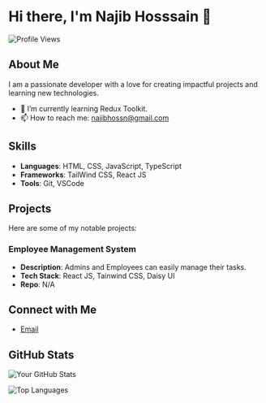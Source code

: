 # Hi there, I'm Najib Hosssain 👋

![Profile Views](https://komarev.com/ghpvc/?username=yourusername&color=blue)

## About Me

I am a passionate developer with a love for creating impactful projects and learning new technologies.

- 🌱 I’m currently learning Redux Toolkit.
- 📫 How to reach me: najibhossn@gmail.com 

## Skills

- **Languages**: HTML, CSS, JavaScript, TypeScript
- **Frameworks**: TailWind CSS, React JS
- **Tools**: Git, VSCode

## Projects

Here are some of my notable projects:

### Employee Management System

- **Description**: Admins and Employees can easily manage their tasks.
- **Tech Stack**: React JS, Tainwind CSS, Daisy UI
- **Repo**: N/A


## Connect with Me

- [Email](najibhossn@gmail.com)


## GitHub Stats

![Your GitHub Stats](https://github-readme-stats.vercel.app/api?username=yourusername&show_icons=true&theme=radical)

![Top Languages](https://github-readme-stats.vercel.app/api/top-langs/?username=yourusername&layout=compact&theme=radical)


